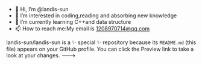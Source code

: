 - 👋 Hi, I’m @landis-sun
- 👀 I’m interested in coding,reading and absorbing new knowledge
- 🌱 I’m currently learning C++and data structure
- 📫 How to reach me:My email is 1208970714@qq.com

landis-sun/landis-sun is a ✨ special ✨ repository because its `README.md` (this file) appears on your GitHub profile.
You can click the Preview link to take a look at your changes.
--->
